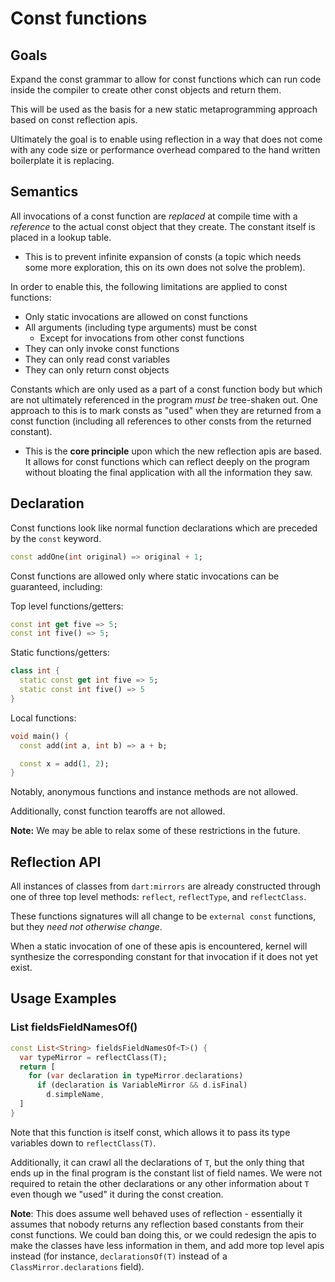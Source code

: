 # Const functions

## Goals

Expand the const grammar to allow for const functions which can run code inside
the compiler to create other const objects and return them.

This will be used as the basis for a new static metaprogramming approach based
on const reflection apis.

Ultimately the goal is to enable using reflection in a way that does not come
with any code size or performance overhead compared to the hand written
boilerplate it is replacing.

## Semantics

All invocations of a const function are _replaced_ at compile time with a
_reference_ to the actual const object that they create. The constant itself
is placed in a lookup table.

- This is to prevent infinite expansion of consts (a topic which needs some
  more exploration, this on its own does not solve the problem).

In order to enable this, the following limitations are applied to const
functions:

- Only static invocations are allowed on const functions
- All arguments (including type arguments) must be const
  - Except for invocations from other const functions
- They can only invoke const functions
- They can only read const variables
- They can only return const objects

Constants which are only used as a part of a const function body but which are
not ultimately referenced in the program _must be_ tree-shaken out. One
approach to this is to mark consts as "used" when they are returned from a
const function (including all references to other consts from the returned
constant).

- This is the **core principle** upon which the new reflection apis are based.
  It allows for const functions which can reflect deeply on the program without
  bloating the final application with all the information they saw.

## Declaration

Const functions look like normal function declarations which are preceded by
the `const` keyword.

```dart
const addOne(int original) => original + 1;
```

Const functions are allowed only where static invocations can be guaranteed, 
including:

Top level functions/getters:

```dart
const int get five => 5;
const int five() => 5;
```

Static functions/getters:

```dart
class int {
  static const get int five => 5;
  static const int five() => 5
}
```

Local functions:

```dart
void main() {
  const add(int a, int b) => a + b;

  const x = add(1, 2);
}
```

Notably, anonymous functions and instance methods are not allowed.

Additionally, const function tearoffs are not allowed.

**Note:** We may be able to relax some of these restrictions in the future.

## Reflection API

All instances of classes from `dart:mirrors` are already constructed through
one of three top level methods: `reflect`, `reflectType`, and `reflectClass`.

These functions signatures will all change to be `external const` functions,
but they _need not otherwise change_.

When a static invocation of one of these apis is encountered, kernel will
synthesize the corresponding constant for that invocation if it does not
yet exist.

## Usage Examples

### List<String> fieldsFieldNamesOf<T>()

```dart
const List<String> fieldsFieldNamesOf<T>() {
  var typeMirror = reflectClass(T);
  return [
    for (var declaration in typeMirror.declarations)
      if (declaration is VariableMirror && d.isFinal)
        d.simpleName,
  ]
}
```

Note that this function is itself const, which allows it to pass its type
variables down to `reflectClass(T)`.

Additionally, it can crawl all the declarations of `T`, but the only thing
that ends up in the final program is the constant list of field names. We
were not required to retain the other declarations or any other information
about `T` even though we "used" it during the const creation.

**Note**: This does assume well behaved uses of reflection - essentially it
assumes that nobody returns any reflection based constants from their const
functions. We could ban doing this, or we could redesign the apis to make the
classes have less information in them, and add more top level apis instead
(for instance, `declarationsOf(T)` instead of a `ClassMirror.declarations`
field).
